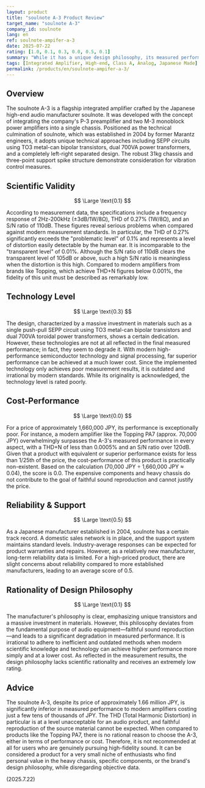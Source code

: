 ```yaml
---
layout: product
title: "soulnote A-3 Product Review"
target_name: "soulnote A-3"
company_id: soulnote
lang: en
ref: soulnote-ampifer-a-3
date: 2025-07-22
rating: [1.0, 0.1, 0.3, 0.0, 0.5, 0.1]
summary: "While it has a unique design philosophy, its measured performance falls far below modern standards, making its scientific validity extremely low. It is outperformed by products at a fraction of the price, resulting in non-existent cost-performance."
tags: [Integrated Amplifier, High-end, Class A, Analog, Japanese Made]
permalink: /products/en/soulnote-ampifer-a-3/
---
```


## Overview

The soulnote A-3 is a flagship integrated amplifier crafted by the Japanese high-end audio manufacturer soulnote. It was developed with the concept of integrating the company's P-3 preamplifier and two M-3 monoblock power amplifiers into a single chassis. Positioned as the technical culmination of soulnote, which was established in 2004 by former Marantz engineers, it adopts unique technical approaches including SEPP circuits using TO3 metal-can bipolar transistors, dual 700VA power transformers, and a completely left-right separated design. The robust 31kg chassis and three-point support spike structure demonstrate consideration for vibration control measures.

## Scientific Validity

$$ \Large \text{0.1} $$

According to measurement data, the specifications include a frequency response of 2Hz-200kHz (±3dB/1W/8Ω), THD of 0.27% (1W/8Ω), and an S/N ratio of 110dB. These figures reveal serious problems when compared against modern measurement standards. In particular, the THD of 0.27% significantly exceeds the "problematic level" of 0.1% and represents a level of distortion easily detectable by the human ear. It is incomparable to the "transparent level" of 0.01%. Although the S/N ratio of 110dB clears the transparent level of 105dB or above, such a high S/N ratio is meaningless when the distortion is this high. Compared to modern amplifiers from brands like Topping, which achieve THD+N figures below 0.001%, the fidelity of this unit must be described as remarkably low.

## Technology Level

$$ \Large \text{0.3} $$

The design, characterized by a massive investment in materials such as a single push-pull SEPP circuit using TO3 metal-can bipolar transistors and dual 700VA toroidal power transformers, shows a certain dedication. However, these technologies are not at all reflected in the final measured performance; in fact, they seem to degrade it. With modern high-performance semiconductor technology and signal processing, far superior performance can be achieved at a much lower cost. Since the implemented technology only achieves poor measurement results, it is outdated and irrational by modern standards. While its originality is acknowledged, the technology level is rated poorly.

## Cost-Performance

$$ \Large \text{0.0} $$

For a price of approximately 1,660,000 JPY, its performance is exceptionally poor. For instance, a modern amplifier like the Topping PA7 (approx. 70,000 JPY) overwhelmingly surpasses the A-3's measured performance in every aspect, with a THD+N of less than 0.0005% and an S/N ratio over 120dB. Given that a product with equivalent or superior performance exists for less than 1/25th of the price, the cost-performance of this product is practically non-existent. Based on the calculation (70,000 JPY ÷ 1,660,000 JPY ≈ 0.04), the score is 0.0. The expensive components and heavy chassis do not contribute to the goal of faithful sound reproduction and cannot justify the price.

## Reliability & Support

$$ \Large \text{0.5} $$

As a Japanese manufacturer established in 2004, soulnote has a certain track record. A domestic sales network is in place, and the support system maintains standard levels. Industry-average responses can be expected for product warranties and repairs. However, as a relatively new manufacturer, long-term reliability data is limited. For a high-priced product, there are slight concerns about reliability compared to more established manufacturers, leading to an average score of 0.5.

## Rationality of Design Philosophy

$$ \Large \text{0.1} $$

The manufacturer's philosophy is clear, emphasizing unique transistors and a massive investment in materials. However, this philosophy deviates from the fundamental purpose of audio equipment—faithful sound reproduction—and leads to a significant degradation in measured performance. It is irrational to adhere to inefficient and outdated methods when modern scientific knowledge and technology can achieve higher performance more simply and at a lower cost. As reflected in the measurement results, the design philosophy lacks scientific rationality and receives an extremely low rating.

## Advice

The soulnote A-3, despite its price of approximately 1.66 million JPY, is significantly inferior in measured performance to modern amplifiers costing just a few tens of thousands of JPY. The THD (Total Harmonic Distortion) in particular is at a level unacceptable for an audio product, and faithful reproduction of the source material cannot be expected. When compared to products like the Topping PA7, there is no rational reason to choose the A-3, either in terms of performance or cost. Therefore, it is not recommended at all for users who are genuinely pursuing high-fidelity sound. It can be considered a product for a very small niche of enthusiasts who find personal value in the heavy chassis, specific components, or the brand's design philosophy, while disregarding objective data.

(2025.7.22)

